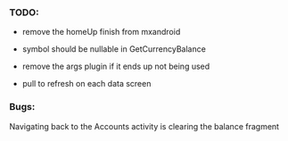### TODO:
- remove the homeUp finish from mxandroid
- symbol should be nullable in GetCurrencyBalance
- remove the args plugin if it ends up not being used

- pull to refresh on each data screen

### Bugs:
Navigating back to the Accounts activity is clearing the balance fragment